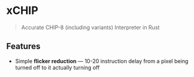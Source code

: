 # xCHIP
> Accurate CHIP-8 (including variants) Interpreter in Rust

## Features
 - Simple **flicker reduction** ­— 10-20 instruction delay from a pixel being turned off to it actually turning off
